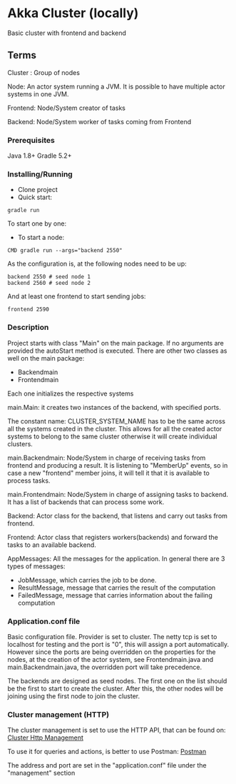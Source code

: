 # Akka Cluster (locally)

Basic cluster with frontend and backend

## Terms

Cluster : Group of nodes

Node: An actor system running a JVM. It is possible to have multiple actor systems in one JVM.

Frontend: Node/System creator of tasks

Backend: Node/System worker of tasks coming from Frontend 

### Prerequisites

Java 1.8+
Gradle 5.2+

### Installing/Running

* Clone project
* Quick start:
```
gradle run
```
To start one by one:
* To start a node:
```
CMD gradle run --args="backend 2550"
```

As the configuration is, at the following nodes need to be up:
```
backend 2550 # seed node 1 
backend 2560 # seed node 2
```

And at least one frontend to start sending jobs:

```
frontend 2590  
```

### Description

Project starts with class "Main" on the main package. 
If no arguments are provided the autoStart method is executed.
There are other two classes as well on the main package:

* Backendmain
* Frontendmain

Each one initializes the respective systems

main.Main: it creates two instances of the backend, with specified ports.

The constant name: CLUSTER_SYSTEM_NAME has to be the same across all the systems created in the cluster.
This allows for all the created actor systems to belong to the same cluster otherwise it will create individual
clusters.

main.Backendmain: Node/System in charge of receiving tasks from frontend and producing a result. It is listening to "MemberUp"
events, so in case a new "frontend" member joins, it will tell it that it is available to process tasks.

main.Frontendmain: Node/System in charge of assigning tasks to backend. It has a list of backends that can process
some work. 

Backend: Actor class for the backend, that listens and carry out tasks from frontend.

Frontend: Actor class that registers workers(backends) and forward the tasks to an available backend.

AppMessages: All the messages for the application. In general there are 3 types of messages: 

* JobMessage,  which carries the job to be done. 
* ResultMessage, message that carries the result of the computation
* FailedMessage, message that carries information about the failing computation 

### Application.conf file

Basic configuration file. Provider is set to cluster. The netty tcp is set to localhost for testing and the port is
"0", this will assign a port automatically. However since the ports are being overridden on the properties for the
nodes, at the creation of the actor system, see Frontendmain.java and main.Backendmain.java, the overridden port will take precedence. 

The backends are designed as seed nodes. The first one on the list should be the first to start to create the cluster. 
After this, the other nodes will be joining using the first node to join the cluster.

### Cluster management (HTTP)

The cluster management is set to use the HTTP API, that can be found on:
 [Cluster Http Management](https://developer.lightbend.com/docs/akka-management/current/cluster-http-management.html)

To use it for queries and actions, is better to use Postman: [Postman](https://www.getpostman.com/)

The address and port are set in the "application.conf" file under the "management" section
